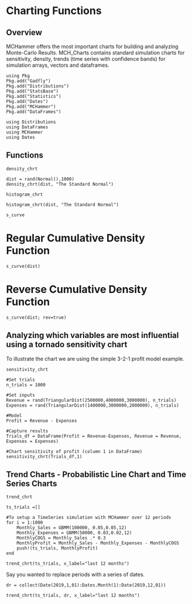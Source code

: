 # Charting Functions

## Overview
MCHammer offers the most important charts for building and analyzing Monte-Carlo Results. MCH_Charts contains standard simulation charts for sensitivity, density, trends (time series with confidence bands) for simulation arrays, vectors and dataframes.

```@setup Graphing
using Pkg
Pkg.add("Gadfly")
Pkg.add("Distributions")
Pkg.add("StatsBase")
Pkg.add("Statistics")
Pkg.add("Dates")
Pkg.add("MCHammer")
Pkg.add("DataFrames")

using Distributions
using DataFrames
using MCHammer
using Dates
```
## Functions
```@docs
density_chrt
```
```@example Graphing
dist = rand(Normal(),1000)
density_chrt(dist, "The Standard Normal")
```
```@docs
histogram_chrt
```
```@example Graphing
histogram_chrt(dist, "The Standard Normal")
```
```@docs
s_curve
```
# Regular Cumulative Density Function
```@example Graphing
s_curve(dist)
```
# Reverse Cumulative Density Function
```@example Graphing
s_curve(dist; rev=true)
```
## Analyzing which variables are most influential using a tornado sensitivity chart
To illustrate the chart we are using the simple 3-2-1 profit model example.
```@docs
sensitivity_chrt
```
```@example Graphing
#Set trials
n_trials = 1000

#Set inputs
Revenue = rand(TriangularDist(2500000,4000000,3000000), n_trials)
Expenses = rand(TriangularDist(1400000,3000000,2000000), n_trials)

#Model
Profit = Revenue - Expenses

#Capture results
Trials_df = DataFrame(Profit = Revenue-Expenses, Revenue = Revenue, Expenses = Expenses)

#Chart sensitivity of profit (column 1 in DataFrame)
sensitivity_chrt(Trials_df,1)
```
## Trend Charts - Probabilistic Line Chart and Time Series Charts
```@docs
trend_chrt
```
```@example Graphing
ts_trials =[]

#To setup a TimeSeries simulation with MCHammer over 12 periods
for i = 1:1000
    Monthly_Sales = GBMM(100000, 0.05,0.05,12)
    Monthly_Expenses = GBMM(50000, 0.03,0.02,12)
    MonthlyCOGS = Monthly_Sales .* 0.3
    MonthlyProfit = Monthly_Sales - Monthly_Expenses - MonthlyCOGS
    push!(ts_trials, MonthlyProfit)
end

trend_chrt(ts_trials, x_label="last 12 months")
```
Say you wanted to replace periods with a series of dates.

```@example Graphing
dr = collect(Date(2019,1,01):Dates.Month(1):Date(2019,12,01))

trend_chrt(ts_trials, dr, x_label="last 12 months")
